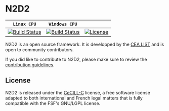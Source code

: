 # N2D2


| **`Linux CPU`** | **`Windows CPU`**  |   |
| --------------- | ------------------ | ------ |
| [![Build Status](https://travis-ci.org/CEA-LIST/N2D2.svg?branch=master)](https://travis-ci.org/CEA-LIST/N2D2) | [![Build Status](https://ci.appveyor.com/api/projects/status/github/CEA-LIST/N2D2?branch=master&svg=true)](https://ci.appveyor.com/project/olivierbichler-cea/n2d2) | [![License](https://img.shields.io/badge/license-CeCILL--C-blue.svg)](LICENSE) |

N2D2 is an open source framework. It is developped by the [CEA LIST](http://www-list.cea.fr/en/) and is open to community contributors.

If you did like to contribute to N2D2, please make sure to review the [contribution guidelines](CONTRIBUTING.md).


License
-------

N2D2 is released under the [CeCILL-C](LICENSE) license, a free software license adapted to both international and French legal matters that is fully compatible with the FSF's GNU/LGPL license. 


